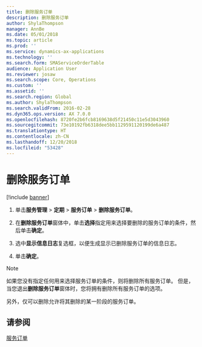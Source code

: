 ```yaml
---
title: 删除服务订单
description: 删除服务订单
author: ShylaThompson
manager: AnnBe
ms.date: 05/01/2018
ms.topic: article
ms.prod: ''
ms.service: dynamics-ax-applications
ms.technology: ''
ms.search.form: SMAServiceOrderTable
audience: Application User
ms.reviewer: josaw
ms.search.scope: Core, Operations
ms.custom: ''
ms.assetid: ''
ms.search.region: Global
ms.author: ShylaThompson
ms.search.validFrom: 2016-02-28
ms.dyn365.ops.version: AX 7.0.0
ms.openlocfilehash: 8720fe2b6fcb8169638d5f21450c11e5d3043960
ms.sourcegitcommit: 73e10192fb6318dee5bb1129591120199de6a487
ms.translationtype: HT
ms.contentlocale: zh-CN
ms.lasthandoff: 12/20/2018
ms.locfileid: "53428"
---
```

# <a name="delete-service-orders"></a>删除服务订单 

[!include [banner](../includes/banner.md)]


1.  单击**服务管理** \> **定期** \> **服务订单** \> **删除服务订单**。

2.  在**删除服务订单**窗体中，单击**选择**指定用来选择要删除的服务订单的条件，然后单击**确定**。

3.  选中**显示信息日志**复选框，以便生成显示已删除服务订单的信息日志。

4.  单击**确定**。


> [!NOTE]
> <P>如果您没有指定任何用来选择服务订单的条件，则将删除所有服务订单。 但是，当您退出<STRONG>删除服务订单</STRONG>窗体时，您将拥有删除所有服务订单的选项。</P>
> <P>另外，仅可以删除允许将其删除的某一阶段的服务订单。</P>



## <a name="see-also"></a>请参阅

[服务订单](service-orders.md)

  



